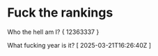 # Fuck the rankings

Who the hell am I?
{ 12363337 }

What fucking year is it?
[ 2025-03-21T16:26:40Z ]
